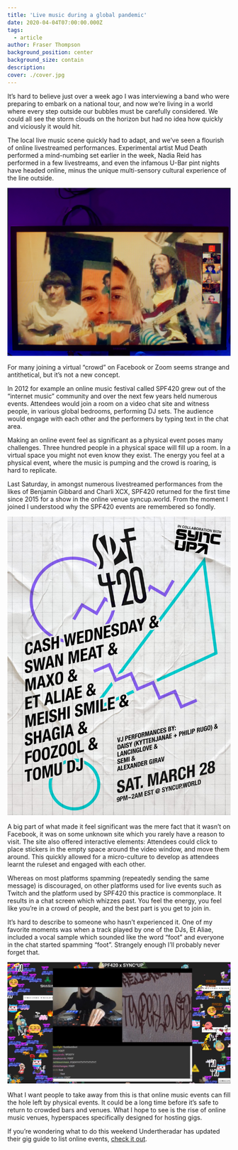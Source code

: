 ```yaml
---
title: 'Live music during a global pandemic'
date: 2020-04-04T07:00:00.000Z
tags:
  - article
author: Fraser Thompson
background_position: center
background_size: contain
description:
cover: ./cover.jpg
---
```


It’s hard to believe just over a week ago I was interviewing a band who were preparing to embark on a national tour, and now we’re living in a world where every step outside our bubbles must be carefully considered. We could all see the storm clouds on the horizon but had no idea how quickly and viciously it would hit.

The local live music scene quickly had to adapt, and we’ve seen a flourish of online livestreamed performances. Experimental artist Mud Death performed a mind-numbing set earlier in the week, Nadia Reid has performed in a few livestreams, and even the infamous U-Bar pint nights have headed online, minus the unique multi-sensory cultural experience of the line outside.

![Virtual pint night 1/4/20 via Zoom](./band.jpg)

For many joining a virtual “crowd” on Facebook or Zoom seems strange and antithetical, but it’s not a new concept.

In 2012 for example an online music festival called SPF420 grew out of the “internet music” community and over the next few years held numerous events. Attendees would join a room on a video chat site and witness people, in various global bedrooms, performing DJ sets. The audience would engage with each other and the performers by typing text in the chat area.

Making an online event feel as significant as a physical event poses many challenges. Three hundred people in a physical space will fill up a room. In a virtual space you might not even know they exist. The energy you feel at a physical event, where the music is pumping and the crowd is roaring, is hard to replicate.

Last Saturday, in amongst numerous livestreamed performances from the likes of Benjamin Gibbard and Charli XCX, SPF420 returned for the first time since 2015 for a show in the online venue syncup.world. From the moment I joined I understood why the SPF420 events are remembered so fondly.

![SPF420 27/3/2020 Poster](poster.jpg)

A big part of what made it feel significant was the mere fact that it wasn’t on Facebook, it was on some unknown site which you rarely have a reason to visit. The site also offered interactive elements: Attendees could click to place stickers in the empty space around the video window, and move them around. This quickly allowed for a micro-culture to develop as attendees learnt the ruleset and engaged with each other.

Whereas on most platforms spamming (repeatedly sending the same message) is discouraged, on other platforms used for live events such as Twitch and the platform used by SPF420 this practice is commonplace. It results in a chat screen which whizzes past. You feel the energy, you feel like you’re in a crowd of people, and the best part is you get to join in.

It’s hard to describe to someone who hasn’t experienced it. One of my favorite moments was when a track played by one of the DJs, Et Aliae, included a vocal sample which sounded like the word “foot” and everyone in the chat started spamming “foot”. Strangely enough I’ll probably never forget that.

![SPF420 27/3/2020: Et Aliae](spf420.jpg)

What I want people to take away from this is that online music events can fill the hole left by physical events. It could be a long time before it’s safe to return to crowded bars and venues. What I hope to see is the rise of online music venues, hyperspaces specifically designed for hosting gigs.

If you’re wondering what to do this weekend Undertheradar has updated their gig guide to list online events, [check it out](https://www.undertheradar.co.nz/utr/gigRegion/Online).
